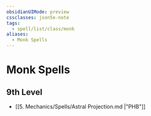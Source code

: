 ```yaml
---
obsidianUIMode: preview
cssclasses: json5e-note
tags:
  - spell/list/class/monk
aliases:
  - Monk Spells
---
```

# Monk Spells

## 9th Level

- [[5. Mechanics/Spells/Astral Projection.md \|"PHB"]]
